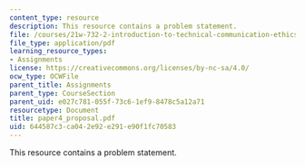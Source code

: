 ```yaml
---
content_type: resource
description: This resource contains a problem statement.
file: /courses/21w-732-2-introduction-to-technical-communication-ethics-in-science-and-technology-fall-2006/644587c3ca042e92e291e90f1fc70583_paper4_proposal.pdf
file_type: application/pdf
learning_resource_types:
- Assignments
license: https://creativecommons.org/licenses/by-nc-sa/4.0/
ocw_type: OCWFile
parent_title: Assignments
parent_type: CourseSection
parent_uid: e027c781-055f-73c6-1ef9-8478c5a12a71
resourcetype: Document
title: paper4_proposal.pdf
uid: 644587c3-ca04-2e92-e291-e90f1fc70583
---
```

This resource contains a problem statement.